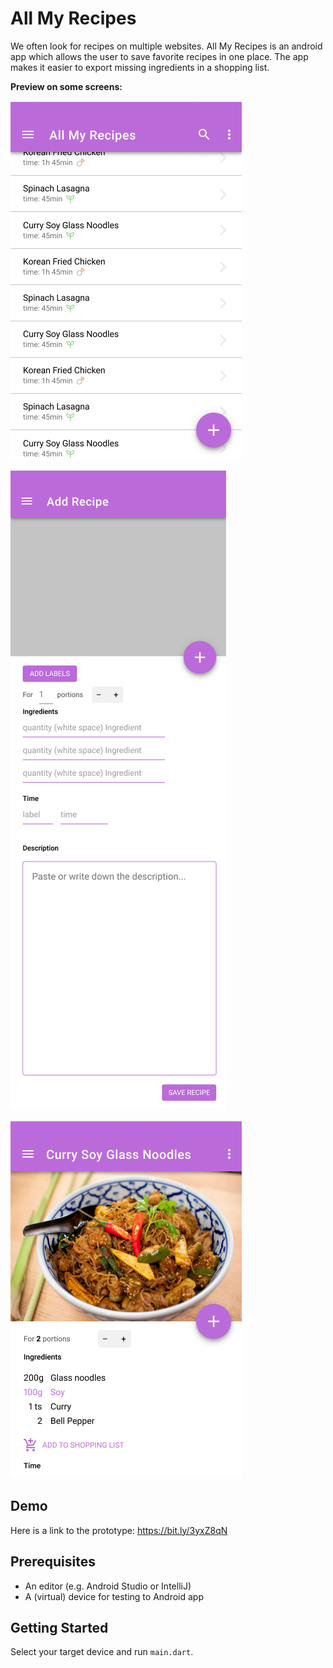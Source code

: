 # All My Recipes
We often look for recipes on multiple websites. All My Recipes is an android app which allows the user to save favorite recipes in one place. The app makes it easier to export missing ingredients in a shopping list.

**Preview on some screens:**

![All My Recipes - Recipe List](doc/img/landing-page.png "All My Recipes - Recipe List")

![All My Recipes - Add Recipe](doc/img/add-recipe.png "All My Recipes - Add Recipe")

![All My Recipes - Recipe](doc/img/recipe.png "All My Recipes - Recipe")

## Demo
Here is a link to the prototype: https://bit.ly/3yxZ8qN

## Prerequisites
- An editor (e.g. Android Studio or IntelliJ)
- A (virtual) device for testing to Android app

## Getting Started
Select your target device and run `main.dart`.
